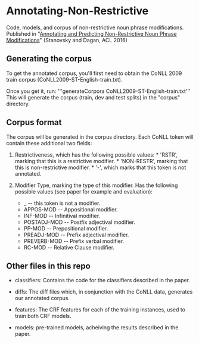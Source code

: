 # Annotating-Non-Restrictive
Code, models, and corpus of non-restrictive noun phrase modifications.  
Published in "[Annotating and Predicting Non-Restrictive Noun Phrase Modifications](https://www.cs.bgu.ac.il/~gabriels/acl_16_long.pdf)" (Stanovsky and Dagan, ACL 2016)

Generating the corpus
---------------------

To get the annotated corpus, you'll first need to obtain the CoNLL 2009 train corpus (CoNLL2009-ST-English-train.txt).

Once you get it, run:
'''generateCorpora CoNLL2009-ST-English-train.txt'''
This will generate the corpus (train, dev and test splits) in the "corpus" directory.

Corpus format
-------------
The corpus will be generated in the corpus directory.
Each CoNLL token will contain these additional two fields:   

1. Restrictiveness, which has the following possible values:
       * 'RSTR', marking that this is a restrictive modifier.
       * 'NON-RESTR', marking that this is non-restrictive modifier.
       * '-', which marks that this token is not annotated.

2. Modifier Type, marking the type of this modifier. Has the following possible values (see paper for example and evaluation):
      * _ -- this token is not a modifier.
      * APPOS-MOD -- Appositional modifier.
      * INF-MOD -- Infinitival modifier.
      * POSTADJ-MOD -- Postfix adjectival modifier.
      * PP-MOD -- Prepositional modifier.
      * PREADJ-MOD -- Prefix adjectival modifier.
      * PREVERB-MOD -- Prefix verbal modifier.
      * RC-MOD -- Relative Clause modifier.



Other files in this repo
------------------------

- classifiers: Contains the code for the classifiers described in the paper.

- diffs: The diff files which, in conjunction with the CoNLL data, generates our annotated corpus.

- features: The CRF features for each of the training instances, used to train both CRF models.

- models: pre-trained models, acheiving the results described in the paper.

